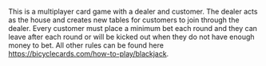 This is a multiplayer card game with a dealer and customer. The dealer acts as the house and creates new tables for customers to join through the dealer. Every customer must place a minimum bet each round and they can leave after each round or will be kicked out when they do not have enough money to bet. All other rules can be found here https://bicyclecards.com/how-to-play/blackjack.

